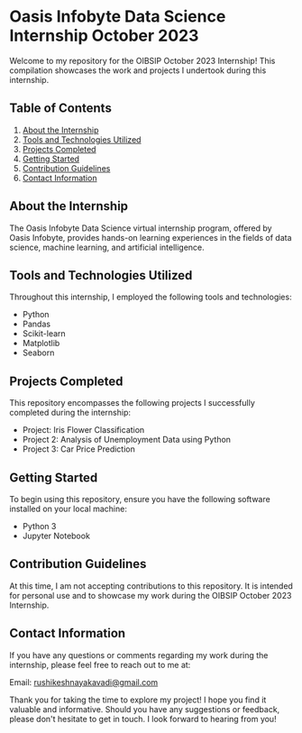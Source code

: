 # Oasis Infobyte Data Science Internship October 2023

Welcome to my repository for the OIBSIP October 2023 Internship! This compilation showcases the work and projects I undertook during this internship.

## Table of Contents

1. [About the Internship](#about-the-internship)
2. [Tools and Technologies Utilized](#tools-and-technologies-utilized)
3. [Projects Completed](#projects-completed)
4. [Getting Started](#getting-started)
5. [Contribution Guidelines](#contribution-guidelines)
6. [Contact Information](#contact-information)

## About the Internship

The Oasis Infobyte Data Science virtual internship program, offered by Oasis Infobyte, provides hands-on learning experiences in the fields of data science, machine learning, and artificial intelligence.

## Tools and Technologies Utilized

Throughout this internship, I employed the following tools and technologies:

- Python
- Pandas
- Scikit-learn
- Matplotlib
- Seaborn

## Projects Completed

This repository encompasses the following projects I successfully completed during the internship:

- Project: Iris Flower Classification
- Project 2: Analysis of Unemployment Data using Python
- Project 3: Car Price Prediction

## Getting Started

To begin using this repository, ensure you have the following software installed on your local machine:

- Python 3
- Jupyter Notebook

## Contribution Guidelines

At this time, I am not accepting contributions to this repository. It is intended for personal use and to showcase my work during the OIBSIP October 2023 Internship.

## Contact Information

If you have any questions or comments regarding my work during the internship, please feel free to reach out to me at:

Email: rushikeshnayakavadi@gmail.com

Thank you for taking the time to explore my project! I hope you find it valuable and informative. Should you have any suggestions or feedback, please don't hesitate to get in touch. I look forward to hearing from you!
